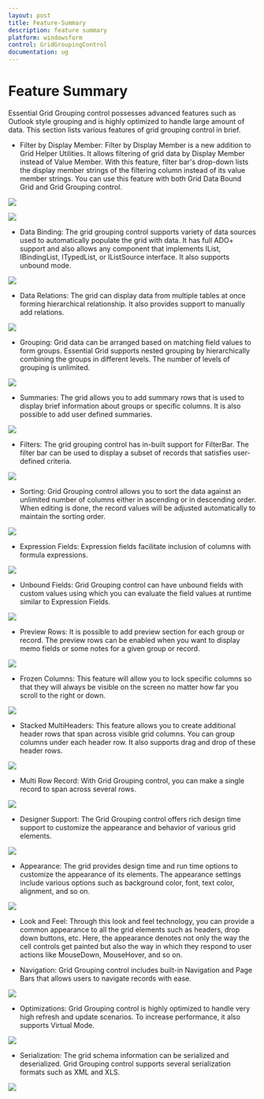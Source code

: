 ```yaml
---
layout: post
title: Feature-Summary
description: feature summary
platform: windowsform
control: GridGroupingControl
documentation: ug
---
```


# Feature Summary

Essential Grid Grouping control possesses advanced features such as Outlook style grouping and is highly optimized to handle large amount of data. This section lists various features of grid grouping control in brief.

* Filter by Display Member: Filter by Display Member is a new addition to Grid Helper Utilities. It allows filtering of grid data by Display Member instead of Value Member. With this feature, filter bar's drop-down lists the display member strings of the filtering column instead of its value member strings. You can use this feature with both Grid Data Bound Grid and Grid Grouping control.



 ![](Feature-Summary_images/Feature-Summary_img1.jpeg) 





 ![](Feature-Summary_images/Feature-Summary_img2.jpeg) 





* Data Binding: The grid grouping control supports variety of data sources used to automatically populate the grid with data. It has full ADO+ support and also allows any component that implements IList, IBindingList, ITypedList, or IListSource interface. It also supports unbound mode.

 ![](Feature-Summary_images/Feature-Summary_img3.jpeg) 





* Data Relations: The grid can display data from multiple tables at once forming hierarchical relationship. It also provides support to manually add relations.



 ![](Feature-Summary_images/Feature-Summary_img4.jpeg) 





* Grouping: Grid data can be arranged based on matching field values to form groups. Essential Grid supports nested grouping by hierarchically combining the groups in different levels. The number of levels of grouping is unlimited.

 ![](Feature-Summary_images/Feature-Summary_img5.jpeg) 





* Summaries: The grid allows you to add summary rows that is used to display brief information about groups or specific columns. It is also possible to add user defined summaries.

 ![](Feature-Summary_images/Feature-Summary_img6.jpeg) 





* Filters: The grid grouping control has in-built support for FilterBar. The filter bar can be used to display a subset of records that satisfies user-defined criteria.

 ![](Feature-Summary_images/Feature-Summary_img7.jpeg) 




* Sorting: Grid Grouping control allows you to sort the data against an unlimited number of columns either in ascending or in descending order. When editing is done, the record values will be adjusted automatically to maintain the sorting order.

 ![](Feature-Summary_images/Feature-Summary_img8.jpeg) 





* Expression Fields: Expression fields facilitate inclusion of columns with formula expressions.

 ![](Feature-Summary_images/Feature-Summary_img9.jpeg) 





* Unbound Fields: Grid Grouping control can have unbound fields with custom values using which you can evaluate the field values at runtime similar to Expression Fields.

![](Feature-Summary_images/Feature-Summary_img10.jpeg) 





* Preview Rows: It is possible to add preview section for each group or record. The preview rows can be enabled when you want to display memo fields or some notes for a given group or record.

 ![](Feature-Summary_images/Feature-Summary_img11.jpeg) 





* Frozen Columns: This feature will allow you to lock specific columns so that they will always be visible on the screen no matter how far you scroll to the right or down.

 ![](Feature-Summary_images/Feature-Summary_img12.jpeg) 





* Stacked MultiHeaders: This feature allows you to create additional header rows that span across visible grid columns. You can group columns under each header row. It also supports drag and drop of these header rows.

 ![](Feature-Summary_images/Feature-Summary_img13.jpeg) 




* Multi Row Record: With Grid Grouping control, you can make a single record to span across several rows.

![](Feature-Summary_images/Feature-Summary_img14.jpeg)





* Designer Support: The Grid Grouping control offers rich design time support to customize the appearance and behavior of various grid elements.

 ![](Feature-Summary_images/Feature-Summary_img15.jpeg) 




* Appearance: The grid provides design time and run time options to customize the appearance of its elements. The appearance settings include various options such as background color, font, text color, alignment, and so on.

 ![](Feature-Summary_images/Feature-Summary_img16.jpeg) 




* Look and Feel: Through this look and feel technology, you can provide a common appearance to all the grid elements such as headers, drop down buttons, etc. Here, the appearance denotes not only the way the cell controls get painted but also the way in which they respond to user actions like MouseDown, MouseHover, and so on.



* Navigation: Grid Grouping control includes built-in Navigation and Page Bars that allows users to navigate records with ease.

 ![](Feature-Summary_images/Feature-Summary_img17.jpeg) 





* Optimizations: Grid Grouping control is highly optimized to handle very high refresh and update scenarios. To increase performance, it also supports Virtual Mode.



 ![](Feature-Summary_images/Feature-Summary_img18.jpeg) 





* Serialization: The grid schema information can be serialized and deserialized. Grid Grouping control supports several serialization formats such as XML and XLS.

 ![](Feature-Summary_images/Feature-Summary_img19.png) 



